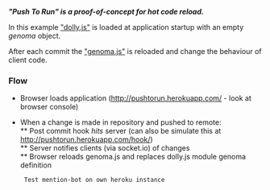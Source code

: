 **_"Push To Run" is a proof-of-concept for hot code reload._**

In this example ["dolly.js"](https://github.com/yarcub/pushtorun/blob/master/client/app/scripts/dolly.js) is loaded at application startup with an empty _genoma_ object.

After each commit the ["genoma.js"](https://github.com/yarcub/pushtorun/blob/master/client/app/scripts/engine/genoma.js) is reloaded and change the behaviour of client code.

### Flow
 * Browser loads application (http://pushtorun.herokuapp.com/ - look at browser console)
 * When a change is made in repository and pushed to remote:    
        ** Post commit hook _hits_ server (can also be simulate this at http://pushtorun.herokuapp.com/hook/)    
        ** Server notifies clients (via socket.io) of changes    
        ** Browser reloads genoma.js and replaces dolly.js module genoma definition     

        Test mention-bot on own heroku instance
